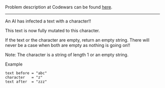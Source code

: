 Problem description at Codewars can be found [here](https://www.codewars.com/kata/596fba44963025c878000039/train/python).

-------------

An AI has infected a text with a character!!

This text is now fully mutated to this character.

If the text or the character are empty, return an empty string.
There will never be a case when both are empty as nothing is going on!!

Note: The character is a string of length 1 or an empty string.

Example
```
text before = "abc"
character   = "z"
text after  = "zzz"
```
